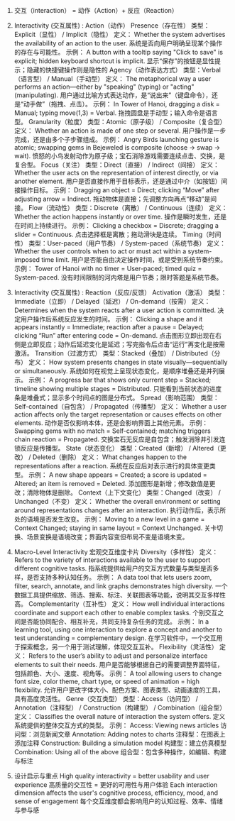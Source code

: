 1. 交互（interaction） = 动作（Action）+ 反应（Reaction）

2. Interactivity (交互属性) : Action（动作）
    Presence（存在性）
        类型：Explicit（显性） / Implicit（隐性）
        定义：
        Whether the system advertises the availability of an action to the user.
        系统是否向用户明确呈现某个操作的存在与可能性。
        示例：
        A button with a tooltip saying "Click to save" is explicit; hidden keyboard shortcut is implicit.
        显示“保存”的按钮是显性提示；隐藏的快捷键操作则是隐性的
    Agency（动作表达方式）
        类型：Verbal（语言型） / Manual（手动型）
        定义：
        The metaphorical way a user performs an action—either by "speaking" (typing) or "acting" (manipulating).
        用户通过比喻方式表达动作，是“说出来”（键盘命令），还是“动手做”（拖拽、点击）。
        示例：
        In Tower of Hanoi, dragging a disk = Manual; typing move(1,3) = Verbal.
        拖拽圆盘是手动型；输入命令是语言型。
    Granularity（粒度）
        类型：Atomic（原子级） / Composite（复合型）
        定义：
        Whether an action is made of one step or several.
        用户操作是一步完成，还是由多个子步骤组成。
        示例：
        Angry Birds launching gesture is atomic; swapping gems in Bejeweled is composite (choose → swap → wait).
        愤怒的小鸟发射动作为原子级；宝石消除游戏需要连续点击、交换，是复合型。
    Focus（关注）
        类型：Direct（直接） / Indirect（间接）
        定义：
        Whether the user acts on the representation of interest directly, or via another element.
        用户是否直接作用于目标表示，还是通过中介（如按钮）间接操作目标。
        示例：
        Dragging an object = Direct; clicking “Move” after adjusting arrow = Indirect.
        拖动物体是直接；先调整方向再点“移动”是间接。
    Flow（流动性）
        类型：Discrete（离散） / Continuous（连续）
        定义：
        Whether the action happens instantly or over time.
        操作是瞬时发生，还是在时间上持续进行。
        示例：
        Clicking a checkbox = Discrete; dragging a slider = Continuous.
        点击选择框是离散；拖动滑块是连续。
    Timing（时间性）
        类型：User-paced（用户节奏） / System-paced（系统节奏）
        定义：
        Whether the user controls when to act or must act within a system-imposed time limit.
        用户是否能自由决定操作时间，或是受到系统节奏约束。
        示例：
        Tower of Hanoi with no timer = User-paced; timed quiz = System-paced.
        没有时间限制的河内塔是用户节奏；限时答题是系统节奏。

3. Interactivity (交互属性) : Reaction（反应/反馈）
    Activation（激活）
        类型：Immediate（立即） / Delayed（延迟） / On-demand（按需）
        定义：
        Determines when the system reacts after a user action is committed.
        决定用户操作后系统反应发生的时间。
        示例：
        Clicking a shape and it appears instantly = Immediate; reaction after a pause = Delayed; clicking “Run” after entering code = On-demand.
        点击图形立即出现在右侧是立即反应；动作后延迟变化是延迟；写完指令后点击“运行”再变化是按需激活。
    Transition（过渡方式）
        类型：Stacked（叠加） / Distributed（分布）
        定义：
        How system presents changes in state visually—sequentially or simultaneously.
        系统如何在视觉上呈现状态变化，是顺序堆叠还是并列展示。
        示例：
        A progress bar that shows only current step = Stacked; timeline showing multiple stages = Distributed.
        只能看到当前状态的进度条是堆叠式；显示多个时间点的图是分布式。
    Spread（影响范围）
        类型：Self-contained（自包含） / Propagated（传播型）
        定义：
        Whether a user action affects only the target representation or causes effects on other elements.
        动作是否仅影响本体，还是会影响界面上其他元素。
        示例：
        Swapping gems with no match = Self-contained; matching triggers chain reaction = Propagated.
        交换宝石无反应是自包含；触发消除并引发连锁反应是传播型。
    State（状态变化）
        类型：Created（新增） / Altered（更改） / Deleted（删除）
        定义：
        What changes happen to the representations after a reaction.
        系统在反应后对表示进行的具体变更类型。
        示例：
        A new shape appears = Created; a score is updated = Altered; an item is removed = Deleted.
        添加图形是新增；修改数值是更改；清除物体是删除。
    Context（上下文变化）
        类型：Changed（改变） / Unchanged（不变）
        定义：
        Whether the overall environment or setting around representations changes after an interaction.
        执行动作后，表示所处的语境是否发生改变。
        示例：
        Moving to a new level in a game = Context Changed; staying in same layout = Context Unchanged.
        关卡切换、场景变换是语境改变；界面内容变但布局不变是语境未变。

4. Macro-Level Interactivity 宏观交互维度卡片
    Diversity（多样性）
        定义：
        Refers to the variety of interactions available to the user to support different cognitive tasks.
        指系统提供给用户的交互方式数量与类型是否多样，是否支持多种认知任务。
        示例：
        A data tool that lets users zoom, filter, search, annotate, and link graphs demonstrates high diversity.
        一个数据工具提供缩放、筛选、搜索、标注、关联图表等功能，说明其交互多样性高。
    Complementarity（互补性）
        定义：
        How well individual interactions coordinate and support each other to enable complex tasks.
        个别交互之间是否能协同配合、相互补充，共同支持复杂任务的完成。
        示例：
        In a learning tool, using one interaction to explore a concept and another to test understanding = complementary design.
        在学习软件中，一个交互用于探索概念，另一个用于测试理解，体现交互互补。
    Flexibility（灵活性）
        定义：
        Refers to the user’s ability to adjust and personalize interface elements to suit their needs.
        用户是否能够根据自己的需要调整界面特征，包括颜色、大小、速度、视角等。
        示例：
        A tool allowing users to change font size, color theme, chart type, or speed of animation = high flexibility.
        允许用户更改字体大小、配色方案、图表类型、动画速度的工具，具有高度灵活性。
    Genre（交互类型）
        类型：Access（访问型） / Annotation（注释型） / Construction（构建型） / Combination（组合型）
        定义：
        Classifies the overall nature of interaction the system offers.
        定义系统提供的整体交互方式的类型。
        示例：
        Access: Viewing news articles
        访问型：浏览新闻文章
        Annotation: Adding notes to charts
        注释型：在图表上添加注释
        Construction: Building a simulation model
        构建型：建立仿真模型
        Combination: Using all of the above
        组合型：包含多种操作，如编辑、构建与标注

5. 设计启示与重点
High quality interactivity = better usability and user experience
高质量的交互性 = 更好的可用性与用户体验
Each interaction dimension affects the user's cognitive process, efficiency, mood, and sense of engagement
每个交互维度都会影响用户的认知过程、效率、情绪与参与感